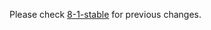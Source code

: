 
Please check [8-1-stable](https://github.com/rails/rails/blob/8-1-stable/actionmailer/CHANGELOG.md) for previous changes.
